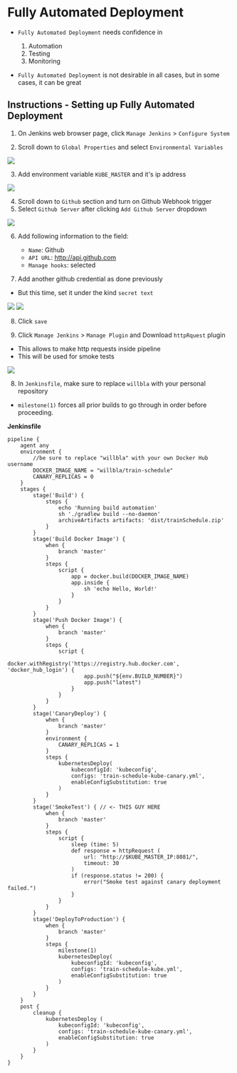 # Fully Automated Deployment

- `Fully Automated Deployment` needs confidence in 
    1. Automation
    2. Testing
    3. Monitoring

- `Fully Automated Deployment` is not desirable in all cases, but in some cases, it can be great

## Instructions - Setting up Fully Automated Deployment

1. On Jenkins web browser page, click `Manage Jenkins` > `Configure System`

2. Scroll down to `Global Properties` and select `Environmental Variables`

<img src="https://user-images.githubusercontent.com/6856382/226923545-c5ab6fbc-0445-44a7-88a3-bcb8df7a820d.png">

3. Add environment variable `KUBE_MASTER` and it's ip address

<img src="https://user-images.githubusercontent.com/6856382/227123499-a2ae64fc-54ea-435a-adad-dcab39104844.png">

4. Scroll down to `Github` section and turn on Github Webhook trigger
5. Select `Github Server` after clicking `Add Github Server` dropdown

<img src="https://user-images.githubusercontent.com/6856382/227125381-96cf1e87-21d1-4011-997c-32d56a22b5e9.png">

6. Add following information to the field:
    - `Name`: Github
    - `API URL`: http://api.github.com
    - `Manage hooks`: selected

6. Add another github credential as done previously
- But this time, set it under the kind `secret text`

<img src="https://user-images.githubusercontent.com/6856382/227126548-4804089c-1678-4545-91cb-1ebfc10116a3.png">
<img src="https://user-images.githubusercontent.com/6856382/227126926-545fda1b-74c2-4c6e-adcf-62efa62a3712.png">

8. Click `save`

7. Click `Manage Jenkins` > `Manage Plugin` and Download `httpRquest` plugin
- This allows to make http requests inside pipeline
- This will be used for smoke tests

<img src="https://user-images.githubusercontent.com/6856382/227395672-8800b9fc-1566-4717-bf7d-7c0670d6770a.png">

8. In `Jenkinsfile`, make sure to replace `willbla` with your personal repository
- `milestone(1)` forces all prior builds to go through in order before proceeding. 

**Jenkinsfile**
```
pipeline {
    agent any
    environment {
        //be sure to replace "willbla" with your own Docker Hub username
        DOCKER_IMAGE_NAME = "willbla/train-schedule"
        CANARY_REPLICAS = 0
    }
    stages {
        stage('Build') {
            steps {
                echo 'Running build automation'
                sh './gradlew build --no-daemon'
                archiveArtifacts artifacts: 'dist/trainSchedule.zip'
            }
        }
        stage('Build Docker Image') {
            when {
                branch 'master'
            }
            steps {
                script {
                    app = docker.build(DOCKER_IMAGE_NAME)
                    app.inside {
                        sh 'echo Hello, World!'
                    }
                }
            }
        }
        stage('Push Docker Image') {
            when {
                branch 'master'
            }
            steps {
                script {
                    docker.withRegistry('https://registry.hub.docker.com', 'docker_hub_login') {
                        app.push("${env.BUILD_NUMBER}")
                        app.push("latest")
                    }
                }
            }
        }
        stage('CanaryDeploy') {
            when {
                branch 'master'
            }
            environment { 
                CANARY_REPLICAS = 1
            }
            steps {
                kubernetesDeploy(
                    kubeconfigId: 'kubeconfig',
                    configs: 'train-schedule-kube-canary.yml',
                    enableConfigSubstitution: true
                )
            }
        }
        stage('SmokeTest') { // <- THIS GUY HERE
            when {
                branch 'master'
            }
            steps {
                script {
                    sleep (time: 5)
                    def response = httpRequest (
                        url: "http://$KUBE_MASTER_IP:8081/",
                        timeout: 30
                    )
                    if (response.status != 200) {
                        error("Smoke test against canary deployment failed.")
                    }
                }
            }
        }
        stage('DeployToProduction') {
            when {
                branch 'master'
            }
            steps {
                milestone(1)
                kubernetesDeploy(
                    kubeconfigId: 'kubeconfig',
                    configs: 'train-schedule-kube.yml',
                    enableConfigSubstitution: true
                )
            }
        }
    }
    post {
        cleanup {
            kubernetesDeploy (
                kubeconfigId: 'kubeconfig',
                configs: 'train-schedule-kube-canary.yml',
                enableConfigSubstitution: true
            )
        }
    }
}
```

#